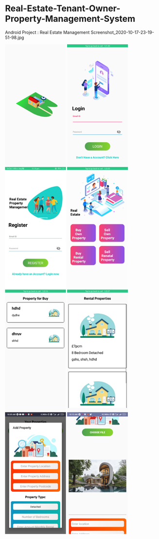 #  Real-Estate-Tenant-Owner-Property-Management-System
 Android Project : Real Estate Management
Screenshot_2020-10-17-23-19-51-98.jpg

<img src="ss/1.jpg" width="200" height="400"/>
<img src="ss/2.jpg" width="200" height="400"/>
<img src="ss/3.jpg" width="200" height="400"/>
<img src="ss/4.jpg" width="200" height="400"/>
<img src="ss/5.jpg" width="200" height="400"/>
<img src="ss/6.jpg" width="200" height="400"/>
<img src="ss/7.jpg" width="200" height="400"/>
<img src="ss/8.jpg" width="200" height="400"/>




